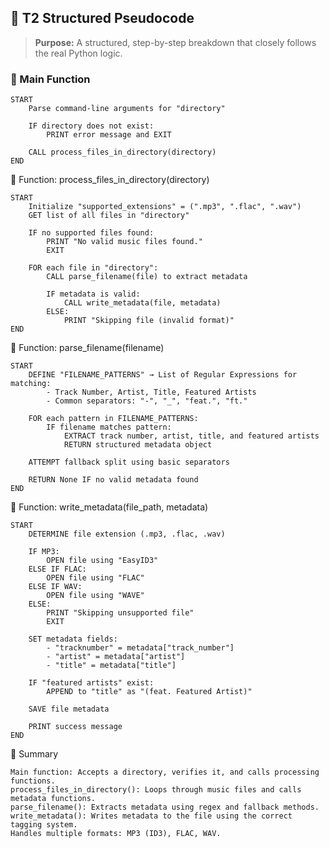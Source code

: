 ## **📌 T2 Structured Pseudocode**
> **Purpose:** A structured, step-by-step breakdown that closely follows the real Python logic.

### **📌 Main Function**
```plaintext
START
    Parse command-line arguments for "directory"
    
    IF directory does not exist:
        PRINT error message and EXIT

    CALL process_files_in_directory(directory)
END
```
📌 Function: process_files_in_directory(directory)
```plaintext
START
    Initialize "supported_extensions" = (".mp3", ".flac", ".wav")
    GET list of all files in "directory"

    IF no supported files found:
        PRINT "No valid music files found."
        EXIT

    FOR each file in "directory":
        CALL parse_filename(file) to extract metadata
        
        IF metadata is valid:
            CALL write_metadata(file, metadata)
        ELSE:
            PRINT "Skipping file (invalid format)"
END
```
📌 Function: parse_filename(filename)
```plaintext
START
    DEFINE "FILENAME_PATTERNS" → List of Regular Expressions for matching:
        - Track Number, Artist, Title, Featured Artists
        - Common separators: "-", "_", "feat.", "ft."

    FOR each pattern in FILENAME_PATTERNS:
        IF filename matches pattern:
            EXTRACT track number, artist, title, and featured artists
            RETURN structured metadata object

    ATTEMPT fallback split using basic separators

    RETURN None IF no valid metadata found
END
```
📌 Function: write_metadata(file_path, metadata)
```plaintext
START
    DETERMINE file extension (.mp3, .flac, .wav)

    IF MP3:
        OPEN file using "EasyID3"
    ELSE IF FLAC:
        OPEN file using "FLAC"
    ELSE IF WAV:
        OPEN file using "WAVE"
    ELSE:
        PRINT "Skipping unsupported file"
        EXIT

    SET metadata fields:
        - "tracknumber" = metadata["track_number"]
        - "artist" = metadata["artist"]
        - "title" = metadata["title"]
    
    IF "featured artists" exist:
        APPEND to "title" as "(feat. Featured Artist)"

    SAVE file metadata

    PRINT success message
END
```
📜 Summary

    Main function: Accepts a directory, verifies it, and calls processing functions.
    process_files_in_directory(): Loops through music files and calls metadata functions.
    parse_filename(): Extracts metadata using regex and fallback methods.
    write_metadata(): Writes metadata to the file using the correct tagging system.
    Handles multiple formats: MP3 (ID3), FLAC, WAV.